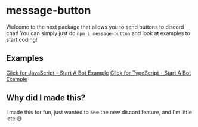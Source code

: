 # message-button

Welcome to the next package that allows you to send buttons to discord chat!
You can simply just do `npm i message-button` and look at examples to start coding!

## Examples
[Click for JavaScript - Start A Bot Example](https://github.com/xMercyTheDeveloper/message-button/blob/master/examples/start-a-bot.js)
[Click for TypeScript - Start A Bot Example](https://github.com/xMercyTheDeveloper/message-button/blob/master/examples/start-a-bot.ts)

## Why did I made this?
I made this for fun, just wanted to see the new discord feature, and I'm little late 😅